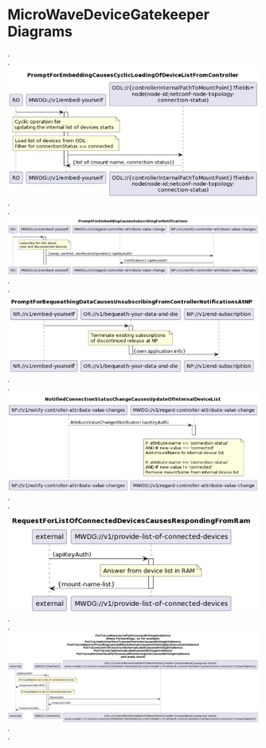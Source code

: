 # MicroWaveDeviceGatekeeper Diagrams
.  
.  
![PromptForEmbeddingCauses](./001_CyclicOperationBasedDeviceListSync.png)  
.  
.  
![PromptForEmbeddingCausesSubscribingForNotifications](./010_MwdgSubscribesAtNp.png)  
.  
.  
![PromptForBequeathingDataCauses](./015_BequeathYourDataAndDie.png)  
.  
.  
![NotifiedConnectionStatusChangeCausesUpdateOfInternalDeviceList](./xxx_NotificationBasedDeviceListSync.png)  
.  
.  
![RequestForListOfConnectedDevicesCausesRespondingFromRam](./xxx_ProvideListOfConnectedDevices.png)  
.  
.  
![PutToLiveRessource](./1xy_PutToLiveRessourcePath.png)  
.  
.  
